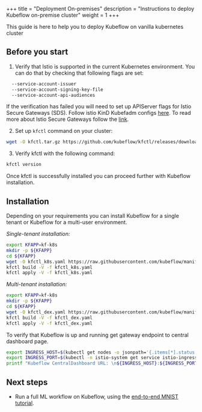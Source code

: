 +++
title = "Deployment On-premises"
description = "Instructions to deploy Kubeflow on-premise cluster"
weight = 1
+++

This guide is here to help you to deploy Kubeflow on vanilla kubernetes cluster

## Before you start

1. Verify that Istio is supported in the current Kubernetes environment.
You can do that by checking that following flags are set:

```bash
  --service-account-issuer
  --service-account-signing-key-file
  --service-account-api-audiences
```

If the verification has failed you will need to set up APIServer flags for Istio Secure Gateways (SDS). Follow istio KinD Kubefadm configs [here](https://github.com/istio/istio/blob/master/prow/config/trustworthy-jwt-13-14.yaml). To read more about Istio Secure Gateways follow the [link](https://istio.io/blog/2019/trustworthy-jwt-sds/).

2. Set up `kfctl` command on your cluster:

```bash
wget -O kfctl.tar.gz https://github.com/kubeflow/kfctl/releases/download/v1.0-rc.3/kfctl_v1.0-rc.2-13-g521fcfe_linux.tar.gz tar -zvf kfctl.tar.gz rm kfctl.tar.gz chmod +x ./kfctl export PATH=$(pwd)/kfctl:${PATH}
```

3. Verify kfctl with the following command:

```bash
kfctl version
```

Once kfctl is successfully installed you can proceed further with Kubeflow installation.

<a id="deploy-kubeflow"></a>

## Installation

Depending on your requirements you can install Kubeflow for a single tenant or Kubeflow for a multi-user environment.

*Single-tenant installation:*

```bash
export KFAPP=kf-k8s
mkdir -p ${KFAPP}
cd ${KFAPP}
wget -O kfctl_k8s.yaml https://raw.githubusercontent.com/kubeflow/manifests/v1.0-branch/kfdef/kfctl_k8s_istio.yaml
kfctl build -V -f kfctl_k8s.yaml
kfctl apply -V -f kfctl_k8s.yaml
```

*Multi-tenant installation:*

```bash
export KFAPP=kf-k8s
mkdir -p ${KFAPP}
cd ${KFAPP}
wget -O kfctl_dex.yaml https://raw.githubusercontent.com/kubeflow/manifests/v1.0-branch/kfdef/kfctl_istio_dex.yaml
kfctl build -V -f kfctl_dex.yaml
kfctl apply -V -f kfctl_dex.yaml
```

To verify that Kubeflow is up and running get gateway endpoint to central dashboard page.

```bash
export INGRESS_HOST=$(kubectl get nodes -o jsonpath='{.items[*].status.addresses[?(@.type=="ExternalIP")].address}')
export INGRESS_PORT=$(kubectl -n istio-system get service istio-ingressgateway -o jsonpath='{.spec.ports[?(@.name=="http2")].nodePort}')
printf "Kubeflow CentralDashboard URL: \n${INGRESS_HOST}:${INGRESS_PORT}\n"
```

## Next steps

- Run a full ML workflow on Kubeflow, using the
  [end-to-end MNIST tutorial](https://github.com/kubeflow/examples/blob/master/mnist/mnist_vanilla_k8s.ipynb).
